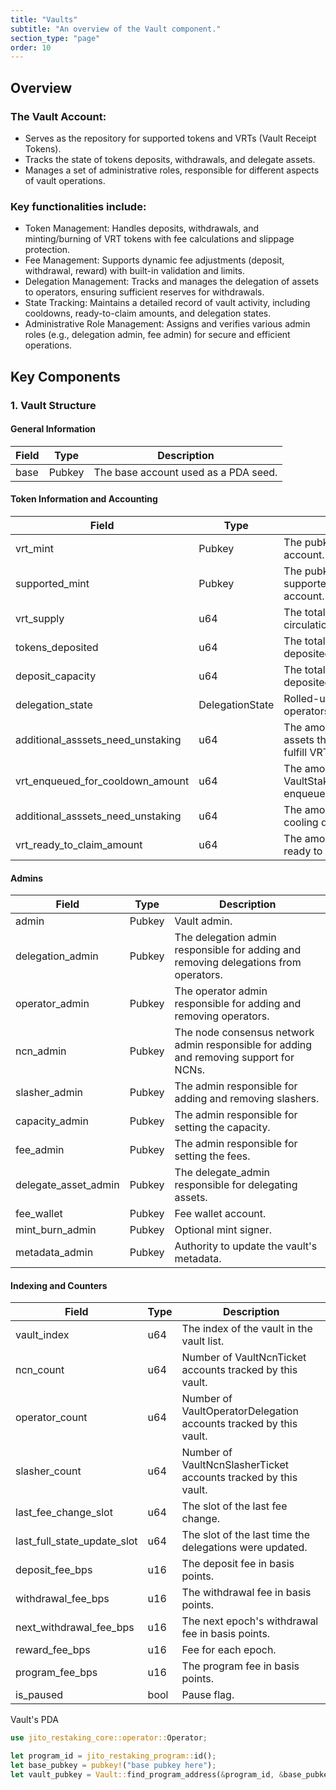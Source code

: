 ```yaml
---
title: "Vaults"
subtitle: "An overview of the Vault component."
section_type: "page"
order: 10
---
```


## Overview

### The Vault Account:

- Serves as the repository for supported tokens and VRTs (Vault Receipt Tokens).
- Tracks the state of tokens deposits, withdrawals, and delegate assets.
- Manages a set of administrative roles, responsible for different aspects of vault operations.

### Key functionalities include:

- Token Management: Handles deposits, withdrawals, and minting/burning of VRT tokens with fee calculations and slippage protection.
- Fee Management: Supports dynamic fee adjustments (deposit, withdrawal, reward) with built-in validation and limits.
- Delegation Management: Tracks and manages the delegation of assets to operators, ensuring sufficient reserves for withdrawals.
- State Tracking: Maintains a detailed record of vault activity, including cooldowns, ready-to-claim amounts, and delegation states.
- Administrative Role Management: Assigns and verifies various admin roles (e.g., delegation admin, fee admin) for secure and efficient operations.


## Key Components

### 1. Vault Structure

#### General Information

| Field                             | Type            | Description                                                                            |
| --------------------------------- | --------------- | -------------------------------------------------------------------------------------- |
| base                              | Pubkey          | The base account used as a PDA seed.                                                   |

#### Token Information and Accounting

| Field                             | Type            | Description                                                                            |
| --------------------------------- | --------------- | -------------------------------------------------------------------------------------- |
| vrt_mint                          | Pubkey          | The pubkey of VRT's mint account.                                                      |
| supported_mint                    | Pubkey          | The pubkey of supported_mint's mint account.                                           |
| vrt_supply                        | u64             | The total number of VRT in circulation.                                                |
| tokens_deposited                  | u64             | The total number of tokens deposited.                                                  |
| deposit_capacity                  | u64             | The total number of tokens deposited.                                                  |
| delegation_state                  | DelegationState | Rolled-up stake state for all operators in the set.                                    |
| additional_asssets_need_unstaking | u64             | The amount of additional assets that need unstaking to fulfill VRT withdrawals.        |
| vrt_enqueued_for_cooldown_amount  | u64             | The amount of VRT tokens in VaultStakerWithdrawalTickets enqueued for cooldown.        |
| additional_asssets_need_unstaking | u64             | The amount of VRT tokens cooling down.                                                 |
| vrt_ready_to_claim_amount         | u64             | The amount of VRT tokens ready to claim.                                               |

#### Admins

| Field                             | Type            | Description                                                                            |
| --------------------------------- | --------------- | -------------------------------------------------------------------------------------- |
| admin                             | Pubkey          | Vault admin.                                                                           |
| delegation_admin                  | Pubkey          | The delegation admin responsible for adding and removing delegations from operators.   |
| operator_admin                    | Pubkey          | The operator admin responsible for adding and removing operators.                      |
| ncn_admin                         | Pubkey          | The node consensus network admin responsible for adding and removing support for NCNs. |
| slasher_admin                     | Pubkey          | The admin responsible for adding and removing slashers.                                |
| capacity_admin                    | Pubkey          | The admin responsible for setting the capacity.                                        |
| fee_admin                         | Pubkey          | The admin responsible for setting the fees.                                            |
| delegate_asset_admin              | Pubkey          | The delegate_admin responsible for delegating assets.                                  |
| fee_wallet                        | Pubkey          | Fee wallet account.                                                                    |
| mint_burn_admin                   | Pubkey          | Optional mint signer.                                                                  |
| metadata_admin                    | Pubkey          | Authority to update the vault's metadata.                                              |


#### Indexing and Counters

| Field                             | Type            | Description                                                                            |
| --------------------------------- | --------------- | -------------------------------------------------------------------------------------- |
| vault_index                       | u64             | The index of the vault in the vault list.                                              |
| ncn_count                         | u64             | Number of VaultNcnTicket accounts tracked by this vault.                               |
| operator_count                    | u64             | Number of VaultOperatorDelegation accounts tracked by this vault.                      |
| slasher_count                     | u64             | Number of VaultNcnSlasherTicket accounts tracked by this vault.                        |
| last_fee_change_slot              | u64             | The slot of the last fee change.                                                       |
| last_full_state_update_slot       | u64             | The slot of the last time the delegations were updated.                                |
| deposit_fee_bps                   | u16             | The deposit fee in basis points.                                                       |
| withdrawal_fee_bps                | u16             | The withdrawal fee in basis points.                                                    |
| next_withdrawal_fee_bps           | u16             | The next epoch's withdrawal fee in basis points.                                       |
| reward_fee_bps                    | u16             | Fee for each epoch.                                                                    |
| program_fee_bps                   | u16             | The program fee in basis points.                                                       |
| is_paused                         | bool            | Pause flag.                                                                            |

Vault's PDA

```rust
use jito_restaking_core::operator::Operator;

let program_id = jito_restaking_program::id();
let base_pubkey = pubkey!("base pubkey here");
let vault_pubkey = Vault::find_program_address(&program_id, &base_pubkey).0;
```
